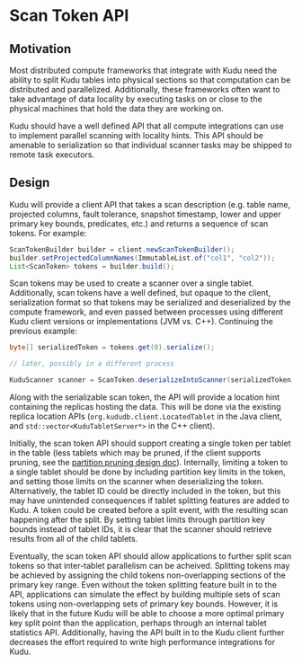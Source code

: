 <!---
Licensed under the Apache License, Version 2.0 (the "License");
you may not use this file except in compliance with the License.
You may obtain a copy of the License at

    http://www.apache.org/licenses/LICENSE-2.0

Unless required by applicable law or agreed to in writing, software
distributed under the License is distributed on an "AS IS" BASIS,
WITHOUT WARRANTIES OR CONDITIONS OF ANY KIND, either express or implied.
See the License for the specific language governing permissions and
limitations under the License.
-->

# Scan Token API

## Motivation

Most distributed compute frameworks that integrate with Kudu need the ability to
split Kudu tables into physical sections so that computation can be distributed
and parallelized. Additionally, these frameworks often want to take advantage of
data locality by executing tasks on or close to the physical machines that hold
the data they are working on.

Kudu should have a well defined API that all compute integrations can use to
implement parallel scanning with locality hints. This API should be amenable to
serialization so that individual scanner tasks may be shipped to remote task
executors.

## Design

Kudu will provide a client API that takes a scan description (e.g. table name,
projected columns, fault tolerance, snapshot timestamp, lower and upper primary
key bounds, predicates, etc.) and returns a sequence of scan tokens. For
example:

```java
ScanTokenBuilder builder = client.newScanTokenBuilder();
builder.setProjectedColumnNames(ImmutableList.of("col1", "col2"));
List<ScanToken> tokens = builder.build();
```

Scan tokens may be used to create a scanner over a single tablet. Additionally,
scan tokens have a well defined, but opaque to the client, serialization format
so that tokens may be serialized and deserialized by the compute framework, and
even passed between processes using different Kudu client versions or
implementations (JVM vs. C++). Continuing the previous example:

```java
byte[] serializedToken = tokens.get(0).serialize();

// later, possibly in a different process

KuduScanner scanner = ScanToken.deserializeIntoScanner(serializedToken, client);
```

Along with the serializable scan token, the API will provide a location hint
containing the replicas hosting the data. This will be done via the existing
replica location APIs (`org.kududb.client.LocatedTablet` in the Java client, and
`std::vector<KuduTabletServer*>` in the C++ client).

Initially, the scan token API should support creating a single token per tablet
in the table (less tablets which may be pruned, if the client supports pruning,
see the [partition pruning design doc](scan-optimization-partition-pruning.md)).
Internally, limiting a token to a single tablet should be done by including
partition key limits in the token, and setting those limits on the scanner when
deserializing the token. Alternatively, the tablet ID could be directly included
in the token, but this may have unintended consequences if tablet splitting
features are added to Kudu. A token could be created before a split event, with
the resulting scan happening after the split. By setting tablet limits through
partition key bounds instead of tablet IDs, it is clear that the scanner should
retrieve results from all of the child tablets.

Eventually, the scan token API should allow applications to further split scan
tokens so that inter-tablet parallelism can be acheived. Splitting tokens may be
achieved by assigning the child tokens non-overlapping sections of the primary
key range. Even without the token splitting feature built in to the API,
applications can simulate the effect by building multiple sets of scan tokens
using non-overlapping sets of primary key bounds. However, it is likely that in
the future Kudu will be able to choose a more optimal primary key split point
than the application, perhaps through an internal tablet statistics API.
Additionally, having the API built in to the Kudu client further decreases the
effort required to write high performance integrations for Kudu.
